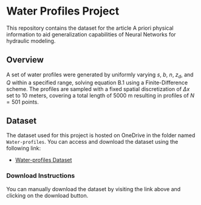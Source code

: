 # Water Profiles Project

This repository contains the dataset for the article A priori physical information to aid generalization capabilities of Neural Networks for hydraulic modeling.

## Overview

A set of water profiles were generated by uniformly varying $s$, $b$, $n$, $z_d$, and $Q$ within a specified range, solving equation B.1 using a Finite-Difference scheme. The profiles are sampled with a fixed spatial discretization of $\Delta x$ set to 10 meters, covering a total length of 5000 m resulting in profiles of $N=501$ points.

## Dataset

The dataset used for this project is hosted on OneDrive in the folder named `Water-profiles`. You can access and download the dataset using the following link:

- [Water-profiles Dataset](https://uniroma3-my.sharepoint.com/:f:/g/personal/gguglielmo_os_uniroma3_it/Eqndpu8m0u1OmVrayBkE7f8BIopG5ma6Uwjr5M3GluLDcQ?e=cK4tHb)

### Download Instructions

You can manually download the dataset by visiting the link above and clicking on the download button. 
